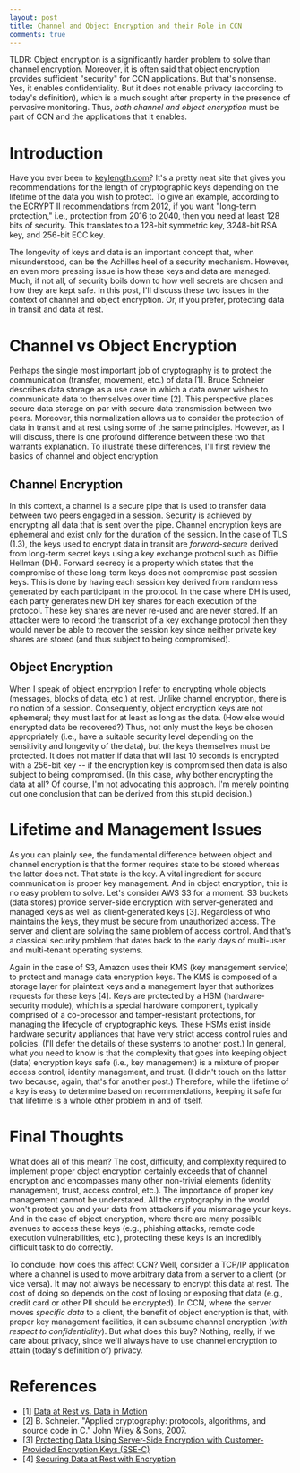 ```yaml
---
layout: post
title: Channel and Object Encryption and their Role in CCN
comments: true
---
```


TLDR: Object encryption is a significantly harder problem to solve than
channel encryption. Moreover, it is often said that object encryption provides sufficient
"security" for CCN applications. But that's nonsense. Yes, it enables confidentiality.
But it does not enable privacy (according to today's definition), which is a much
sought after property in the presence of pervasive monitoring. Thus, *both channel
and object encryption* must be part of CCN and the applications that it enables.

# Introduction

Have you ever been to [keylength.com](http://www.keylength.com/)? It's a pretty neat site that
gives you recommendations for the length of cryptographic keys depending on the lifetime
of the data you wish to protect. To give an example, according to the ECRYPT II recommendations from 2012,
if you want "long-term protection," i.e., protection from 2016 to 2040, then you need
at least 128 bits of security. This translates to a 128-bit symmetric key, 3248-bit RSA key,
and 256-bit ECC key.

The longevity of keys and data is an important concept that, when misunderstood, can be the Achilles heel
of a security mechanism. However, an even more pressing issue is how these keys and data are managed. Much,
if not all, of security boils down to how well secrets are chosen and how they are kept safe. In this post,
I'll discuss these two issues in the context of channel and object encryption. Or, if you prefer, protecting
data in transit and data at rest.

# Channel vs Object Encryption
Perhaps the single most important job of cryptography is to protect the communication (transfer,
movement, etc.) of data [1]. Bruce Schneier describes data storage as a use case in which a data owner
wishes to communicate data to themselves over time [2]. This perspective places secure data storage
on par with secure data transmission between two peers. Moreover, this normalization allows
us to consider the protection of data in transit and at rest using some of the same principles.
However, as I will discuss, there is one profound difference between these two that warrants
explanation. To illustrate these differences, I'll first review the basics of channel and
object encryption.

## Channel Encryption

In this context, a channel is a secure pipe that is used to transfer data between two peers engaged in
a session. Security is achieved by encrypting all data that is sent over the pipe. Channel
encryption keys are ephemeral and exist only for the duration of the session. In the case
of TLS (1.3), the keys used to encrypt data in transit are *forward-secure* derived from long-term
secret keys using a key exchange protocol such as Diffie Hellman (DH). Forward secrecy is a property
which states that the compromise of these long-term keys does not compromise past session keys.
This is done by having each session key derived from randomness generated by each participant
in the protocol. In the case where DH is used, each party generates new DH key shares
for each execution of the protocol. These key shares are never re-used and are never stored.
If an attacker were to record the transcript of a key exchange protocol then they would never
be able to recover the session key since neither private key shares are stored (and thus subject
to being compromised).

## Object Encryption

When I speak of object encryption I refer to encrypting whole objects (messages, blocks of data, etc.) at
rest. Unlike channel encryption, there is no notion of a session. Consequently, object encryption keys are
not ephemeral; they must last for at least as long as the data. (How else would encrypted data be recovered?)
Thus, not only must the keys be chosen appropriately (i.e., have a suitable security level
depending on the sensitivity and longevity of the data), but the keys themselves must be protected.
It does not matter if data that will last 10 seconds is encrypted with a 256-bit key --
if the encryption key is compromised then data is also subject to being compromised. (In this case,
why bother encrypting the data at all? Of course, I'm not advocating this approach. I'm merely
pointing out one conclusion that can be derived from this stupid decision.)

# Lifetime and Management Issues

As you can plainly see, the fundamental difference between object and channel encryption is that the former
requires state to be stored whereas the latter does not. That state is the key.
A vital ingredient for secure communication is proper key management. And in object
encryption, this is no easy problem to solve. Let's consider AWS S3 for a moment.
S3 buckets (data stores) provide server-side encryption with server-generated and
managed keys as well as client-generated keys [3]. Regardless of who maintains the keys,
they must be secure from unauthorized access. The server and client are solving
the same problem of access control. And that's a classical security problem that dates
back to the early days of multi-user and multi-tenant operating systems.

Again in the case of S3, Amazon uses their KMS (key management service) to protect and manage
data encryption keys. The KMS is composed of a storage layer for plaintext keys and a management layer that
authorizes requests for these keys [4]. Keys are protected by a HSM (hardware-security module), which
is a special hardware component, typically comprised of a co-processor and tamper-resistant
protections, for managing the lifecycle of cryptographic keys. These HSMs exist inside
hardware security appliances that have very strict access control rules and policies.
(I'll defer the details of these systems to another post.) In general, what you need to know
is that the complexity that goes into keeping object (data) encryption keys safe (i.e.,
key management) is a mixture of proper access control, identity management, and trust.
(I didn't touch on the latter two because, again, that's for another post.) Therefore, while
the lifetime of a key is easy to determine based on recommendations, keeping it safe for that
lifetime is a whole other problem in and of itself.

# Final Thoughts

What does all of this mean? The cost, difficulty, and complexity required to implement proper
object encryption certainly exceeds that of channel encryption and encompasses many other
non-trivial elements (identity management, trust, access control, etc.). The importance of proper
key management cannot be understated. All the cryptography in the world won't
protect you and your data from attackers if you mismanage your keys. And
in the case of object encryption, where there are many possible avenues to access these
keys (e.g., phishing attacks, remote code execution vulnerabilities, etc.), protecting these
keys is an incredibly difficult task to do correctly.

To conclude: how does this affect CCN? Well, consider a TCP/IP application where a channel is used to
move arbitrary data from a server to a client (or vice versa). It may not always be
necessary to encrypt this data at rest. The cost of doing so depends
on the cost of losing or exposing that data (e.g., credit card or other PII should be encrypted).
In CCN, where the server moves *specific data* to a client, the benefit of object encryption is
that, with proper key management facilities, it can subsume channel encryption (*with respect to
confidentiality*). But what does this buy? Nothing, really, if we care about privacy,
since we'll always have to use channel encryption to attain (today's definition of) privacy.

# References

- [1] [Data at Rest vs. Data in Motion](https://www.schneier.com/blog/archives/2010/06/data_at_rest_vs.html)
- [2] B. Schneier. "Applied cryptography: protocols, algorithms, and source code in C." John Wiley & Sons, 2007.
- [3] [Protecting Data Using Server-Side Encryption with Customer-Provided Encryption Keys (SSE-C)](http://docs.aws.amazon.com/AmazonS3/latest/dev/ServerSideEncryptionCustomerKeys.html)
- [4] [Securing Data at Rest with Encryption](https://d0.awsstatic.com/whitepapers/aws-securing-data-at-rest-with-encryption.pdf)
